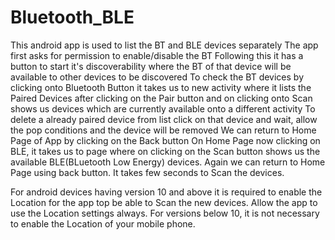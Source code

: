 # Bluetooth_BLE
This android app is used to list the BT and BLE devices separately
The app first asks for permission to enable/disable the BT 
Following this it has a button to start it's discoverability where the BT of that device will be available to other devices to be discovered
To check the BT devices by clicking onto Bluetooth Button it takes us to new activity where it lists the Paired Devices after clicking on the Pair button and on clicking onto Scan shows us devices which are currently available onto a different activity
To delete a already paired device from list click on that device and wait, allow the pop conditions and the device will be removed
We can return to Home Page of App by clicking on the Back button
On Home Page now clicking on BLE, it takes us to page where on clicking on the Scan button shows us the available BLE(BLuetooth Low Energy) devices.
Again we can return to Home Page using back button.
It takes few seconds to Scan the devices.

For android devices having version 10 and above it is required to enable the Location for the app top be able to Scan the new devices.
Allow the app to use the Location settings always.
For versions below 10, it is not necessary to enable the Location of your mobile phone.

